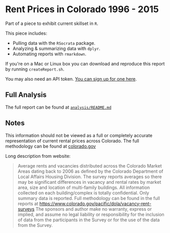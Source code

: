 # Rent Prices in Colorado 1996 - 2015

Part of a piece to exhibit current skillset in `R`.

This piece includes:

* Pulling data with the `RSocrata` package.
* Analyzing & summarizing data with `dplyr`.
* Automating reports with `rmarkdown`.

If you're on a Mac or Linux box you can download and reproduce this report by running `createReport.sh`.

You may also need an API token. [You can sign up for one here](https://dev.socrata.com/foundry/data.colorado.gov/yifv-9mje).

## Full Analysis
The full report can be found at [`analysis/README.md`](analysis/README.md)

## Notes
This information should not be viewed as a full or completely accurate representation of current rental prices across Colorado. The full methodology can be found at [colorado.gov](https://www.colorado.gov/pacific/dola/vacancy-rent-surveys)

Long description from website:
> Average rents and vacancies distributed across the Colorado Market Areas dating back to 2006 as defined by the Colorado Department of Local Affairs Housing Division. The survey reports averages so there may be significant differences in vacancy and rental rates by market area, size and location of multi-family buildings. All information collected on each building/complex is totally confidential. Only summary data is reported. Full methodology can be found in the full reports at https://www.colorado.gov/pacific/dola/vacancy-rent-surveys The sponsors and author make no warranty, express or implied, and assume no legal liability or responsibility for the inclusion of data from the participants in the Survey or for the use of the data from the Survey.
